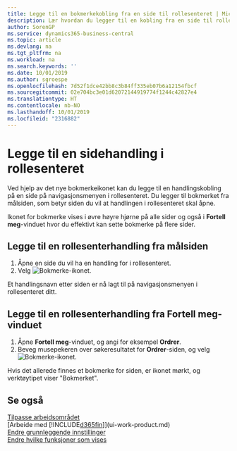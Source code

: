 ```yaml
---
title: Legge til en bokmerkekobling fra en side til rollesenteret | Microsoft Docs
description: Lær hvordan du legger til en kobling fra en side til rollesenteret.
author: SorenGP
ms.service: dynamics365-business-central
ms.topic: article
ms.devlang: na
ms.tgt_pltfrm: na
ms.workload: na
ms.search.keywords: ''
ms.date: 10/01/2019
ms.author: sgroespe
ms.openlocfilehash: 7d52f1dce42bb8c3b84ff335eb07b6a12154fbcf
ms.sourcegitcommit: 02e704bc3e01d62072144919774f1244c42827e4
ms.translationtype: HT
ms.contentlocale: nb-NO
ms.lasthandoff: 10/01/2019
ms.locfileid: "2316882"
---
```

# <a name="add-a-page-action-to-your-role-center"></a>Legge til en sidehandling i rollesenteret
Ved hjelp av det nye bokmerkeikonet kan du legge til en handlingskobling på en side på navigasjonsmenyen i rollesenteret. Du legger til bokmerket fra målsiden, som betyr siden du vil at handlingen i rollesenteret skal åpne.

Ikonet for bokmerke vises i øvre høyre hjørne på alle sider og også i **Fortell meg**-vinduet hvor du effektivt kan sette bokmerke på flere sider.

## <a name="to-add-a-role-center-action-from-the-target-page"></a>Legge til en rollesenterhandling fra målsiden
1. Åpne en side du vil ha en handling for i rollesenteret.
2. Velg ![Bokmerke](media/ui_bookmark_icon.png "Bokmerke")-ikonet.

Et handlingsnavn etter siden er nå lagt til på navigasjonsmenyen i rollesenteret ditt.

## <a name="to-add-a-role-center-action-from-the-tell-me-window"></a>Legge til en rollesenterhandling fra Fortell meg-vinduet
1. Åpne **Fortell meg**-vinduet, og angi for eksempel **Ordrer**.
2. Beveg musepekeren over søkeresultatet for **Ordrer**-siden, og velg ![Bokmerke](media/ui_bookmark_icon.png "Bokmerke")-ikonet.

Hvis det allerede finnes et bokmerke for siden, er ikonet mørkt, og verktøytipet viser "Bokmerket".

## <a name="see-also"></a>Se også
[Tilpasse arbeidsområdet](ui-personalization-user.md)  
[Arbeide med [!INCLUDE[d365fin](includes/d365fin_md.md)]](ui-work-product.md)  
[Endre grunnleggende innstillinger](ui-change-basic-settings.md)  
[Endre hvilke funksjoner som vises](ui-experiences.md)  
